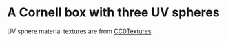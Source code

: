 # A Cornell box with three UV spheres
UV sphere material textures are from [CC0Textures](https://cc0textures.com).  
